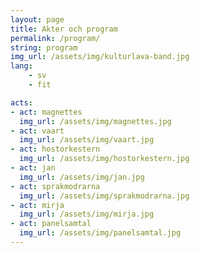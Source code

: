 ```yaml
---
layout: page
title: Akter och program
permalink: /program/
string: program
img_url: /assets/img/kulturlava-band.jpg
lang:
    - sv
    - fit

acts:
- act: magnettes
  img_url: /assets/img/magnettes.jpg
- act: vaart
  img_url: /assets/img/vaart.jpg
- act: hostorkestern
  img_url: /assets/img/hostorkestern.jpg
- act: jan
  img_url: /assets/img/jan.jpg
- act: sprakmodrarna
  img_url: /assets/img/sprakmodrarna.jpg
- act: mirja
  img_url: /assets/img/mirja.jpg
- act: panelsamtal
  img_url: /assets/img/panelsamtal.jpg
---
```





